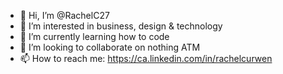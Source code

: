 - 👋 Hi, I’m @RachelC27
- 👀 I’m interested in business, design & technology
- 🌱 I’m currently learning how to code
- 💞️ I’m looking to collaborate on nothing ATM
- 📫 How to reach me: https://ca.linkedin.com/in/rachelcurwen

<!---
RachelC27/RachelC27 is a ✨ special ✨ repository because its `README.md` (this file) appears on your GitHub profile.
You can click the Preview link to take a look at your changes.
--->
